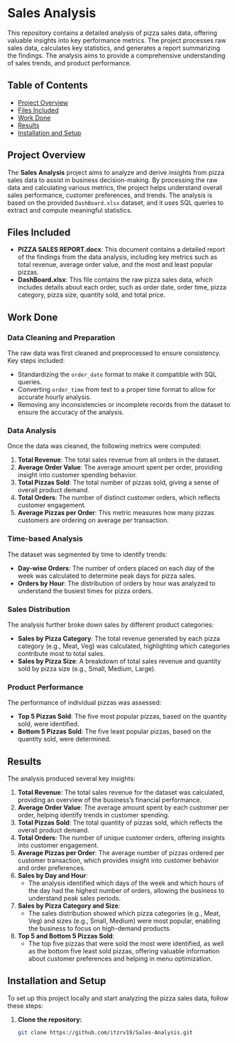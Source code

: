 # Sales Analysis

This repository contains a detailed analysis of pizza sales data, offering valuable insights into key performance metrics. The project processes raw sales data, calculates key statistics, and generates a report summarizing the findings. The analysis aims to provide a comprehensive understanding of sales trends, and product performance.

## Table of Contents
- [Project Overview](#project-overview)
- [Files Included](#files-included)
- [Work Done](#work-done) 
- [Results](#results)
- [Installation and Setup](#installation-and-setup) 

  
## Project Overview

The **Sales Analysis** project aims to analyze and derive insights from pizza sales data to assist in business decision-making. By processing the raw data and calculating various metrics, the project helps understand overall sales performance, customer preferences, and trends. The analysis is based on the provided `DashBoard.xlsx` dataset, and it uses SQL queries to extract and compute meaningful statistics.

## Files Included

- **PIZZA SALES REPORT.docx**: This document contains a detailed report of the findings from the data analysis, including key metrics such as total revenue, average order value, and the most and least popular pizzas.
- **DashBoard.xlsx**: This file contains the raw pizza sales data, which includes details about each order, such as order date, order time, pizza category, pizza size, quantity sold, and total price.

## Work Done

### Data Cleaning and Preparation
The raw data was first cleaned and preprocessed to ensure consistency. Key steps included:
- Standardizing the `order_date` format to make it compatible with SQL queries.
- Converting `order_time` from text to a proper time format to allow for accurate hourly analysis.
- Removing any inconsistencies or incomplete records from the dataset to ensure the accuracy of the analysis.

### Data Analysis
Once the data was cleaned, the following metrics were computed:
1. **Total Revenue**: The total sales revenue from all orders in the dataset.
2. **Average Order Value**: The average amount spent per order, providing insight into customer spending behavior.
3. **Total Pizzas Sold**: The total number of pizzas sold, giving a sense of overall product demand.
4. **Total Orders**: The number of distinct customer orders, which reflects customer engagement.
5. **Average Pizzas per Order**: This metric measures how many pizzas customers are ordering on average per transaction.

### Time-based Analysis
The dataset was segmented by time to identify trends:
- **Day-wise Orders**: The number of orders placed on each day of the week was calculated to determine peak days for pizza sales.
- **Orders by Hour**: The distribution of orders by hour was analyzed to understand the busiest times for pizza orders.

### Sales Distribution
The analysis further broke down sales by different product categories:
- **Sales by Pizza Category**: The total revenue generated by each pizza category (e.g., Meat, Veg) was calculated, highlighting which categories contribute most to total sales.
- **Sales by Pizza Size**: A breakdown of total sales revenue and quantity sold by pizza size (e.g., Small, Medium, Large).
  
### Product Performance
The performance of individual pizzas was assessed:
- **Top 5 Pizzas Sold**: The five most popular pizzas, based on the quantity sold, were identified.
- **Bottom 5 Pizzas Sold**: The five least popular pizzas, based on the quantity sold, were determined.

## Results

The analysis produced several key insights:

1. **Total Revenue**: The total sales revenue for the dataset was calculated, providing an overview of the business’s financial performance.
2. **Average Order Value**: The average amount spent by each customer per order, helping identify trends in customer spending.
3. **Total Pizzas Sold**: The total quantity of pizzas sold, which reflects the overall product demand.
4. **Total Orders**: The number of unique customer orders, offering insights into customer engagement.
5. **Average Pizzas per Order**: The average number of pizzas ordered per customer transaction, which provides insight into customer behavior and order preferences.
6. **Sales by Day and Hour**: 
   - The analysis identified which days of the week and which hours of the day had the highest number of orders, allowing the business to understand peak sales periods.
7. **Sales by Pizza Category and Size**: 
   - The sales distribution showed which pizza categories (e.g., Meat, Veg) and sizes (e.g., Small, Medium) were most popular, enabling the business to focus on high-demand products.
8. **Top 5 and Bottom 5 Pizzas Sold**: 
   - The top five pizzas that were sold the most were identified, as well as the bottom five least sold pizzas, offering valuable information about customer preferences and helping in menu optimization.

## Installation and Setup

To set up this project locally and start analyzing the pizza sales data, follow these steps:

1. **Clone the repository:**
   ```bash
   git clone https://github.com/itzrv19/Sales-Analysis.git
